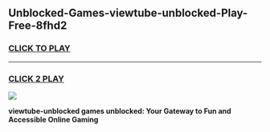 
## Unblocked-Games-viewtube-unblocked-Play-Free-8fhd2
<h3>
<a href="https://premium76.site?title=viewtube-unblocked&ref=18A1">CLICK TO PLAY</a></h3>
<hr>

<h3>
<a href="https://premium76.site?title=viewtube-unblocked&ref=18A1">CLICK 2 PLAY</a>
  
</h3>

<a href="https://premium76.site?title=viewtube-unblocked&ref=18A1"><img src="https://clearcache.store/games.png"></a>


**viewtube-unblocked games unblocked: Your Gateway to Fun and Accessible Online Gaming**
